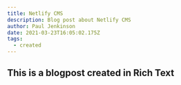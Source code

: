 ```yaml
---
title: Netlify CMS
description: Blog post about Netlify CMS
author: Paul Jenkinson
date: 2021-03-23T16:05:02.175Z
tags:
  - created
---
```

## This is a blogpost created in Rich Text